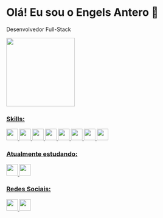 # Olá! Eu sou o Engels Antero 👋

Desenvolvedor Full-Stack

<div align="start">
  <a href="https://github.com/EngelsAS">
  <img height="180em" src="https://github-readme-stats.vercel.app/api/top-langs/?username=EngelsAS&layout=compact&show_icons=true&theme=dark"/>
</div>

### Skills:
<div style="display: inline_block">
  <img height="30px" src="https://img.shields.io/badge/html5-%23E34F26.svg?style=for-the-badge&logo=html5&logoColor=white" />
  <img height="30px" src="https://img.shields.io/badge/css3-%231572B6.svg?style=for-the-badge&logo=css3&logoColor=white" />
  <img height="30px" src="https://img.shields.io/badge/bootstrap-%23563D7C.svg?style=for-the-badge&logo=bootstrap&logoColor=white" />
  <img height="30px" src="https://img.shields.io/badge/python-3670A0?style=for-the-badge&logo=python&logoColor=ffdd54" />
  <img height="30px" src="https://img.shields.io/badge/java-%23ED8B00.svg?style=for-the-badge&logo=java&logoColor=white" />
  <img height="30px" src="https://img.shields.io/badge/c-%2300599C.svg?style=for-the-badge&logo=c&logoColor=white" />
  <img height="30px" src="https://img.shields.io/badge/c++-%2300599C.svg?style=for-the-badge&logo=c%2B%2B&logoColor=white" />
  <img height="30px" src="https://img.shields.io/badge/Eclipse-FE7A16.svg?style=for-the-badge&logo=Eclipse&logoColor=white" />
</div>

### Atualmente estudando:
<div style="display: inline_block">
  <img height="30px" src="https://img.shields.io/badge/javascript-%23323330.svg?style=for-the-badge&logo=javascript&logoColor=%23F7DF1E" />
  <img height="30px" src="https://img.shields.io/badge/php-%23777BB4.svg?style=for-the-badge&logo=php&logoColor=white" />
</div>

### Redes Sociais:
<a href="https://www.linkedin.com/in/engels-antero-9a34b2226/">
  <img height="30px" src="https://img.shields.io/badge/linkedin-%230077B5.svg?style=for-the-badge&logo=linkedin&logoColor=white" />
</a>

<a href="https://www.instagram.com/engelsantero/">
  <img height="30px" src="https://img.shields.io/badge/Instagram-%23E4405F.svg?style=for-the-badge&logo=Instagram&logoColor=white" />
</a>




